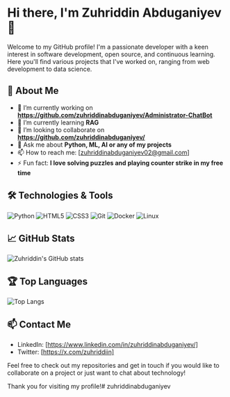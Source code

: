 # Hi there, I'm Zuhriddin Abduganiyev 👋

Welcome to my GitHub profile! I'm a passionate developer with a keen interest in software development, open source, and continuous learning. Here you'll find various projects that I've worked on, ranging from web development to data science.

## 🚀 About Me

- 🔭 I’m currently working on **https://github.com/zuhriddinabduganiyev/Administrator-ChatBot**
- 🌱 I’m currently learning **RAG**
- 👯 I’m looking to collaborate on **https://github.com/zuhriddinabduganiyev/**
- 💬 Ask me about **Python, ML, AI or any of my projects**
- 📫 How to reach me: [zuhriddinabduganiyev02@gmail.com]
- ⚡ Fun fact: **I love solving puzzles and playing counter strike in my free time**

## 🛠️ Technologies & Tools

![Python](https://img.shields.io/badge/-Python-333?style=flat&logo=python)
![HTML5](https://img.shields.io/badge/-HTML5-333?style=flat&logo=html5)
![CSS3](https://img.shields.io/badge/-CSS3-333?style=flat&logo=css3)
![Git](https://img.shields.io/badge/-Git-333?style=flat&logo=git)
![Docker](https://img.shields.io/badge/-Docker-333?style=flat&logo=docker)
![Linux](https://img.shields.io/badge/-Linux-333?style=flat&logo=linux)

## 📈 GitHub Stats

![Zuhriddin's GitHub stats](https://github-readme-stats.vercel.app/api?username=zuhriddinabduganiyev&show_icons=true&theme=radical)

## 🏆 Top Languages

![Top Langs](https://github-readme-stats.vercel.app/api/top-langs/?username=zuhriddinabduganiyev&layout=compact&theme=radical)

## 📫 Contact Me

- LinkedIn: [https://www.linkedin.com/in/zuhriddinabduganiyev/]
- Twitter: [https://x.com/zuhriddiin]

Feel free to check out my repositories and get in touch if you would like to collaborate on a project or just want to chat about technology!

Thank you for visiting my profile!# zuhriddinabduganiyev

